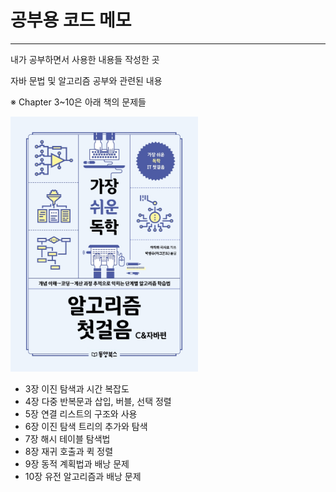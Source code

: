 # 공부용 코드 메모
---

내가 공부하면서 사용한 내용들 작성한 곳

자바 문법 및 알고리즘 공부와 관련된 내용

※ Chapter 3~10은 아래 책의 문제들

<img width="300" src="./img/book_img.jpg">

- 3장 이진 탐색과 시간 복잡도
- 4장 다중 반복문과 삽입, 버블, 선택 정렬
- 5장 연결 리스트의 구조와 사용
- 6장 이진 탐색 트리의 추가와 탐색
- 7장 해시 테이블 탐색법
- 8장 재귀 호출과 퀵 정렬
- 9장 동적 계획법과 배낭 문제
- 10장 유전 알고리즘과 배낭 문제